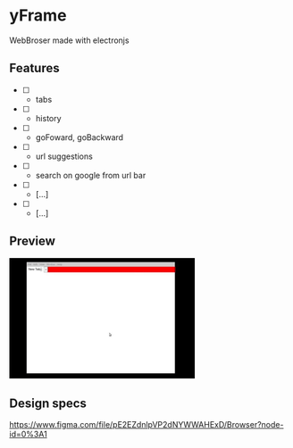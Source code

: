 # yFrame

WebBroser made with electronjs

## Features

* [ ] - tabs
* [ ] - history
* [ ] - goFoward, goBackward
* [ ] - url suggestions
* [ ] - search on google from url bar
* [ ] - [...]
* [ ] - [...]

## Preview

![preview](https://raw.githubusercontent.com/vineckb/yframe/develop/preview.gif)

## Design specs

https://www.figma.com/file/pE2EZdnlpVP2dNYWWAHExD/Browser?node-id=0%3A1
